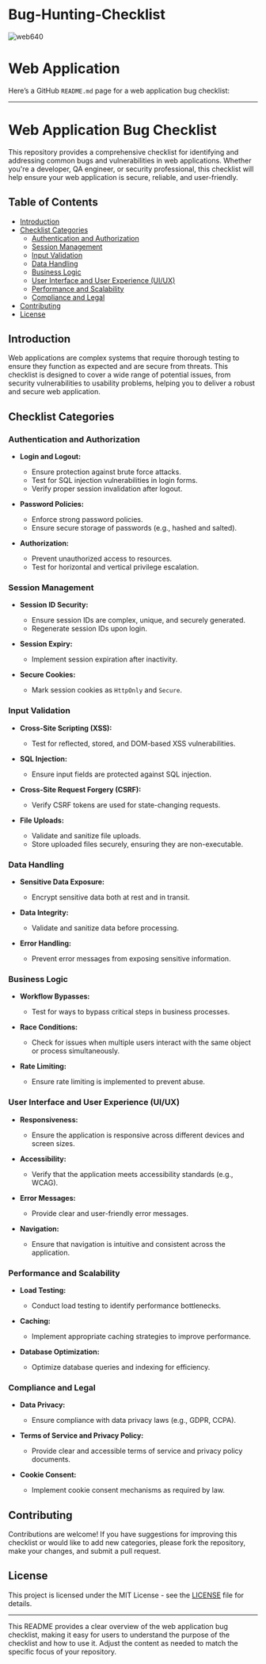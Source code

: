 # Bug-Hunting-Checklist


![web640](https://user-images.githubusercontent.com/59237881/225519816-500cc827-2c7f-42a4-b772-552eb1e6e11e.jpg)
# Web Application
Here’s a GitHub `README.md` page for a web application bug checklist:

---

# Web Application Bug Checklist

This repository provides a comprehensive checklist for identifying and addressing common bugs and vulnerabilities in web applications. Whether you're a developer, QA engineer, or security professional, this checklist will help ensure your web application is secure, reliable, and user-friendly.

## Table of Contents

- [Introduction](#introduction)
- [Checklist Categories](#checklist-categories)
  - [Authentication and Authorization](#authentication-and-authorization)
  - [Session Management](#session-management)
  - [Input Validation](#input-validation)
  - [Data Handling](#data-handling)
  - [Business Logic](#business-logic)
  - [User Interface and User Experience (UI/UX)](#user-interface-and-user-experience-uiux)
  - [Performance and Scalability](#performance-and-scalability)
  - [Compliance and Legal](#compliance-and-legal)
- [Contributing](#contributing)
- [License](#license)

## Introduction

Web applications are complex systems that require thorough testing to ensure they function as expected and are secure from threats. This checklist is designed to cover a wide range of potential issues, from security vulnerabilities to usability problems, helping you to deliver a robust and secure web application.

## Checklist Categories

### Authentication and Authorization

- **Login and Logout:**
  - Ensure protection against brute force attacks.
  - Test for SQL injection vulnerabilities in login forms.
  - Verify proper session invalidation after logout.

- **Password Policies:**
  - Enforce strong password policies.
  - Ensure secure storage of passwords (e.g., hashed and salted).

- **Authorization:**
  - Prevent unauthorized access to resources.
  - Test for horizontal and vertical privilege escalation.

### Session Management

- **Session ID Security:**
  - Ensure session IDs are complex, unique, and securely generated.
  - Regenerate session IDs upon login.

- **Session Expiry:**
  - Implement session expiration after inactivity.

- **Secure Cookies:**
  - Mark session cookies as `HttpOnly` and `Secure`.

### Input Validation

- **Cross-Site Scripting (XSS):**
  - Test for reflected, stored, and DOM-based XSS vulnerabilities.

- **SQL Injection:**
  - Ensure input fields are protected against SQL injection.

- **Cross-Site Request Forgery (CSRF):**
  - Verify CSRF tokens are used for state-changing requests.

- **File Uploads:**
  - Validate and sanitize file uploads.
  - Store uploaded files securely, ensuring they are non-executable.

### Data Handling

- **Sensitive Data Exposure:**
  - Encrypt sensitive data both at rest and in transit.

- **Data Integrity:**
  - Validate and sanitize data before processing.

- **Error Handling:**
  - Prevent error messages from exposing sensitive information.

### Business Logic

- **Workflow Bypasses:**
  - Test for ways to bypass critical steps in business processes.

- **Race Conditions:**
  - Check for issues when multiple users interact with the same object or process simultaneously.

- **Rate Limiting:**
  - Ensure rate limiting is implemented to prevent abuse.

### User Interface and User Experience (UI/UX)

- **Responsiveness:**
  - Ensure the application is responsive across different devices and screen sizes.

- **Accessibility:**
  - Verify that the application meets accessibility standards (e.g., WCAG).

- **Error Messages:**
  - Provide clear and user-friendly error messages.

- **Navigation:**
  - Ensure that navigation is intuitive and consistent across the application.

### Performance and Scalability

- **Load Testing:**
  - Conduct load testing to identify performance bottlenecks.

- **Caching:**
  - Implement appropriate caching strategies to improve performance.

- **Database Optimization:**
  - Optimize database queries and indexing for efficiency.

### Compliance and Legal

- **Data Privacy:**
  - Ensure compliance with data privacy laws (e.g., GDPR, CCPA).

- **Terms of Service and Privacy Policy:**
  - Provide clear and accessible terms of service and privacy policy documents.

- **Cookie Consent:**
  - Implement cookie consent mechanisms as required by law.

## Contributing

Contributions are welcome! If you have suggestions for improving this checklist or would like to add new categories, please fork the repository, make your changes, and submit a pull request.

## License

This project is licensed under the MIT License - see the [LICENSE](LICENSE) file for details.

---

This README provides a clear overview of the web application bug checklist, making it easy for users to understand the purpose of the checklist and how to use it. Adjust the content as needed to match the specific focus of your repository.
